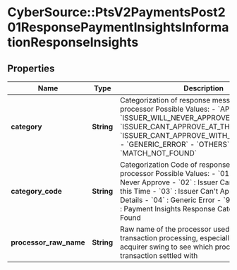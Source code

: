 # CyberSource::PtsV2PaymentsPost201ResponsePaymentInsightsInformationResponseInsights

## Properties
Name | Type | Description | Notes
------------ | ------------- | ------------- | -------------
**category** | **String** | Categorization of response message from processor  Possible Values: - &#x60;APPROVED&#x60; - &#x60;ISSUER_WILL_NEVER_APPROVE&#x60; - &#x60;ISSUER_CANT_APPROVE_AT_THIS_TIME&#x60; - &#x60;ISSUER_CANT_APPROVE_WITH_THESE_DETAILS&#x60; - &#x60;GENERIC_ERROR&#x60; - &#x60;OTHERS&#x60; - &#x60;MATCH_NOT_FOUND&#x60;  | [optional] 
**category_code** | **String** | Categorization Code of response message from processor  Possible Values: - &#x60;01&#x60; : Issuer Will Never Approve - &#x60;02&#x60; : Issuer Can&#39;t Approve at this Time - &#x60;03&#x60; : Issuer Can&#39;t Approve with these Details - &#x60;04&#x60; : Generic Error - &#x60;98&#x60; : Others - &#x60;99&#x60; : Payment Insights Response Category Match Not Found  | [optional] 
**processor_raw_name** | **String** | Raw name of the processor used for the transaction processing, especially useful during acquirer swing to see which processor transaction settled with  | [optional] 


